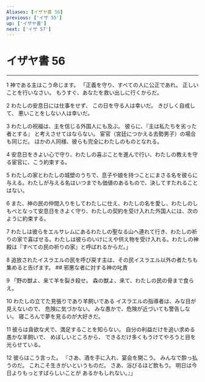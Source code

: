 ```yaml
---
Aliases: [イザヤ書 56]
previous: ['イザ 55']
up: ['イザヤ書']
next: ['イザ 57']
---
```

# イザヤ書 56

***




1 
神である主はこう命じます。 「正義を守り、すべての人に公正であれ。 正しいことを行いなさい。 もうすぐ、あなたを救い出しに行くからだ。 



2 
わたしの安息日には仕事をせず、 この日を守る人は幸いだ。 きびしく自戒して、 悪いことをしない人は幸いだ。 



3 
わたしの祝福は、主を信じる外国人にも及ぶ。 彼らに、『主は私たちを劣った者とする』 と考えさせてはならない。 宦官（宮廷につかえる去勢男子）の場合も同じだ。 ほかの人同様、彼らも完全にわたしのものとなれる。 



4 
安息日をきよい心で守り、わたしの喜ぶことを進んで行い、わたしの教えを守る宦官に、こう約束する。 



5 
わたしの家とわたしの城壁のうちで、息子や娘を持つことにまさる名を彼らに与える。わたしが与える名はいつまでも価値のあるもので、決してすたれることはない。 



6 
また、神の民の仲間入りをしてわたしに仕え、わたしの名を愛し、わたしのしもべとなって安息日をきよく守り、わたしの契約を受け入れた外国人には、次のように約束する。 



7 
わたしは彼らをエルサレムにあるわたしの聖なる山へ連れて行き、わたしの祈りの家で喜ばせる。わたしは彼らのいけにえや供え物を受け入れる。わたしの神殿は『すべての民の祈りの家』と呼ばれるからだ。」 



8 
追放されたイスラエルの民を呼び戻す主は、その民イスラエル以外の者たちも集めると告げます。 ## 邪悪な者に対する神の叱責 



9 
「野の獣よ、来て羊を裂き殺せ。 森の獣よ、来て、わたしの民の骨まで食らえ。 



10 
わたしの立てた見張りであり羊飼いである イスラエルの指導者は、みな目が見えないので、 危険に気づかない。 みな愚かで、危険が近づいても警告しない。 寝ころんで夢を見るのが大好きだ。 



11 
彼らは貪欲な犬で、満足することを知らない。 自分の利益だけを追い求める愚かな羊飼いで、 めぼしいところから、 できるだけ多くもうけてやろうと目を光らせている。 



12 
彼らはこう言った。 『さあ、酒を手に入れ、宴会を開こう。 みんなで酔っ払うのだ。 これこそ生きがいというものだ。 さあ、浴びるほど飲もう。 明日は今日よりもっとすばらしいことが あるかもしれない。』」
